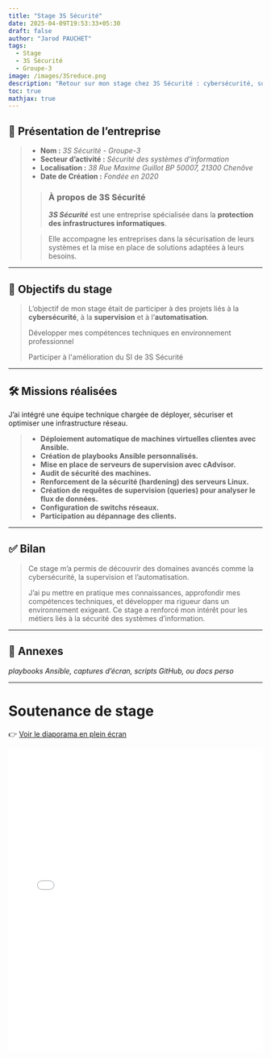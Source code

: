 ```yaml
---
title: "Stage 3S Sécurité"
date: 2025-04-09T19:53:33+05:30
draft: false
author: "Jarod PAUCHET"
tags:
  - Stage
  - 3S Sécurité
  - Groupe-3
image: /images/3Sreduce.png
description: "Retour sur mon stage chez 3S Sécurité : cybersécurité, supervision et automatisation."
toc: true
mathjax: true
---
```


## 🏢 Présentation de l’entreprise

> - **Nom :** *3S Sécurité - Groupe-3*
> - **Secteur d’activité :** *Sécurité des systèmes d’information*
> - **Localisation :** *38 Rue Maxime Guillot BP 50007, 21300 Chenôve*
> - **Date de Création :** *Fondée en 2020*
> > ### À propos de 3S Sécurité
> > ***3S Sécurité*** est une entreprise spécialisée dans la **protection des infrastructures informatiques**. 
>  
> > Elle accompagne les entreprises dans la sécurisation de leurs systèmes et la mise en place de solutions adaptées à leurs besoins.

---

## 🎯 Objectifs du stage

> L’objectif de mon stage était de participer à des projets liés à la **cybersécurité**, à la **supervision** et à l’**automatisation**.
>
> Développer mes compétences techniques en environnement professionnel
> 
> Participer à l'amélioration du SI de 3S Sécurité

---

## 🛠️ Missions réalisées

J’ai intégré une équipe technique chargée de déployer, sécuriser et optimiser une infrastructure réseau.

> - **Déploiement automatique de machines virtuelles clientes avec Ansible.**
> - **Création de playbooks Ansible personnalisés.**
> - **Mise en place de serveurs de supervision avec cAdvisor.**
> - **Audit de sécurité des machines.**
> - **Renforcement de la sécurité (hardening) des serveurs Linux.**
> - **Création de requêtes de supervision (queries) pour analyser le flux de données.**
> - **Configuration de switchs réseaux.**
> - **Participation au dépannage des clients.**

---


## ✅ Bilan

> Ce stage m’a permis de découvrir des domaines avancés comme la cybersécurité, la supervision et l’automatisation.
>
> J’ai pu mettre en pratique mes connaissances, approfondir mes compétences techniques, et développer ma rigueur dans un environnement exigeant. Ce stage a renforcé mon intérêt pour les métiers liés à la sécurité des systèmes d’information.

---

## 🔗 Annexes

_playbooks Ansible, captures d’écran, scripts GitHub, ou docs perso_


---

# Soutenance de stage

👉 [Voir le diaporama en plein écran](/slides/Soutenance-3S.html)

<iframe src="/slides/Soutenance-3S.html" width="100%" height="600px" style="border:none;"></iframe>
